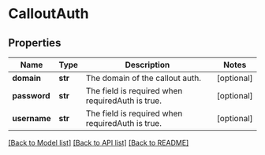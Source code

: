 # CalloutAuth

## Properties
Name | Type | Description | Notes
------------ | ------------- | ------------- | -------------
**domain** | **str** | The domain of the callout auth. | [optional] 
**password** | **str** | The field is required when requiredAuth is true. | [optional] 
**username** | **str** | The field is required when requiredAuth is true. | [optional] 

[[Back to Model list]](../README.md#documentation-for-models) [[Back to API list]](../README.md#documentation-for-api-endpoints) [[Back to README]](../README.md)



